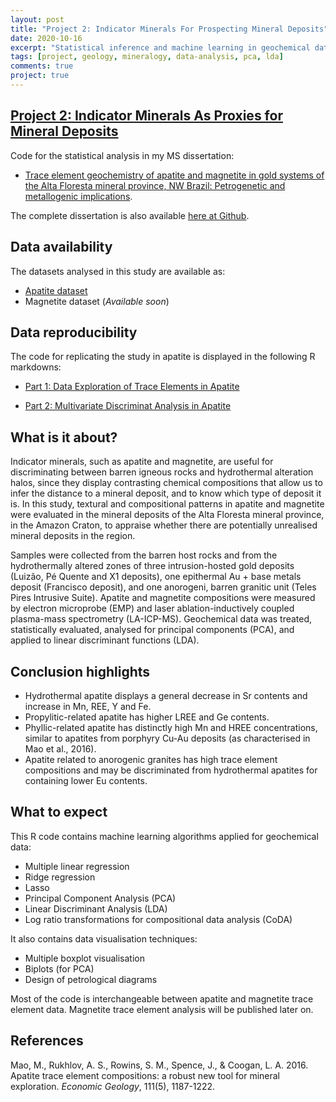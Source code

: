```yaml
---
layout: post
title: "Project 2: Indicator Minerals For Prospecting Mineral Deposits"
date: 2020-10-16
excerpt: "Statistical inference and machine learning in geochemical data of apatite and magnegtite."
tags: [project, geology, mineralogy, data-analysis, pca, lda]
comments: true
project: true
---
```


## [Project 2: Indicator Minerals As Proxies for Mineral Deposits](https://github.com/pedroafleite/trace-elements-apatite-magnetite)

Code for the statistical analysis in my MS dissertation: 

- [Trace element geochemistry of apatite and magnetite in gold systems of the Alta Floresta mineral province, NW Brazil: Petrogenetic and metallogenic implications](http://hdl.handle.net/11449/193761).

The complete dissertation is also available [here at Github](https://github.com/pedroafleite/trace-elements-apatite-magnetite/blob/main/leite2020_dissertation.pdf).


## Data availability
The datasets analysed in this study are available as:
- [Apatite dataset](https://github.com/pedroafleite/trace-elements-apatite-magnetite/blob/main/geochem_ap.csv)
- Magnetite dataset (*Available soon*)

## Data reproducibility
The code for replicating the study in apatite is displayed in the following R markdowns:

- [Part 1: Data Exploration of Trace Elements in Apatite](https://github.com/pedroafleite/trace-elements-apatite-magnetite/blob/main/part1_apatite.md#part-1-data-exploration-of-trace-elements-in-apatite)

- [Part 2: Multivariate Discriminat Analysis in Apatite](https://github.com/pedroafleite/trace-elements-apatite-magnetite/blob/main/part2_apatite_discriminant.md)

## What is it about?
Indicator minerals, such as apatite and magnetite, are useful for discriminating between barren igneous rocks and hydrothermal alteration halos, since they display contrasting chemical compositions that allow us to infer the distance to a mineral deposit, and to know which type of deposit it is. In this study, textural and compositional patterns in apatite and magnetite were evaluated in the mineral deposits of the Alta Floresta mineral province, in the Amazon Craton, to appraise whether there are potentially unrealised mineral deposits in the region. 

Samples were collected from the barren host rocks and from the hydrothermally altered zones of three intrusion-hosted gold deposits (Luizão, Pé Quente and X1 deposits), one epithermal Au + base metals deposit (Francisco deposit), and one anorogeni, barren granitic unit (Teles Pires Intrusive Suite). Apatite and magnetite compositions were measured by electron microprobe (EMP) and laser ablation-inductively coupled plasma-mass spectrometry (LA-ICP-MS). Geochemical data was treated, statistically evaluated, analysed for principal components (PCA), and applied to linear discriminant functions (LDA). 

## Conclusion highlights
- Hydrothermal apatite displays a general decrease in Sr contents and increase in Mn, REE, Y and Fe.
- Propylitic-related apatite has higher LREE and Ge contents.
- Phyllic-related apatite has distinctly high Mn and HREE concentrations, similar to apatites from porphyry Cu-Au deposits (as characterised in Mao et al., 2016).
- Apatite related to anorogenic granites has high trace element compositions and may be discriminated from hydrothermal apatites for containing lower Eu contents.

## What to expect
This R code contains machine learning algorithms applied for geochemical data:
- Multiple linear regression
- Ridge regression
- Lasso
- Principal Component Analysis (PCA)
- Linear Discriminant Analysis (LDA)
- Log ratio transformations for compositional data analysis (CoDA)

It also contains data visualisation techniques:
- Multiple boxplot visualisation
- Biplots (for PCA)
- Design of petrological diagrams

Most of the code is interchangeable between apatite and magnetite trace element data. Magnetite trace element analysis will be published later on.

## References

Mao, M., Rukhlov, A. S., Rowins, S. M., Spence, J., & Coogan, L. A. 2016. Apatite trace element compositions: a robust new tool for mineral exploration. *Economic Geology*, 111(5), 1187-1222.
